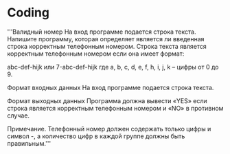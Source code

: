 # Coding
 
'''Валидный номер
На вход программе подается строка текста. Напишите программу, которая определяет является ли введенная строка корректным телефонным номером. Строка текста является корректным телефонным номером если она имеет формат:

abc-def-hijk или
7-abc-def-hijk
где a, b, c, d, e, f, h, i, j, k – цифры от 0 до 9.

Формат входных данных 
На вход программе подается строка текста.

Формат выходных данных
Программа должна вывести «YES» если строка является корректным телефонным номером и «NO» в противном случае.

Примечание. Телефонный номер должен содержать только цифры и символ -, а количество цифр в каждой группе должны быть правильным.'''